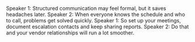 Speaker 1: Structured communication may feel formal, but it saves headaches later.
Speaker 2: When everyone knows the schedule and who to call, problems get solved quickly.
Speaker 1: So set up your meetings, document escalation contacts and keep sharing reports.
Speaker 2: Do that and your vendor relationships will run a lot smoother.
